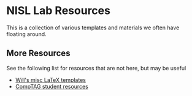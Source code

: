 # NISL Lab Resources
This is a collection of various templates and materials we often have floating around. 

## More Resources
See the following list for resources that are not here, but may be useful
- [Will's misc LaTeX templates](https://github.com/WillJardee/compact_latex/)
- [CompTAG student resources](https://github.com/compTAG/student-resources)

